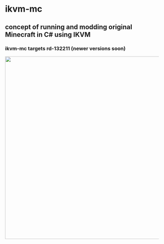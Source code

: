 # ikvm-mc
## concept of running and modding original Minecraft in C# using IKVM 
### ikvm-mc targets rd-132211 (newer versions soon)
<img src="https://github.com/user-attachments/assets/1e8d63f4-9b4b-4757-a88a-2346ef82441d" height="600"/>

